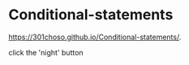 # Conditional-statements

https://301choso.github.io/Conditional-statements/.

click the 'night' button

